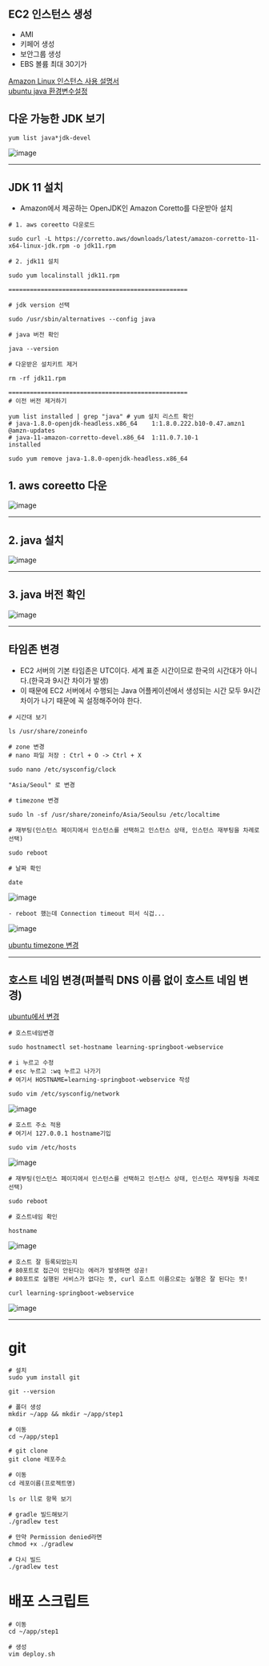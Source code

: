## EC2 인스턴스 생성
- AMI 
- 키페어 생성
- 보안그룹 생성
- EBS 볼륨 최대 30기가

[Amazon Linux 인스턴스 사용 설명서](https://docs.aws.amazon.com/ko_kr/AWSEC2/latest/UserGuide/set-time.html)<br>
[ubuntu java 환경변수설정](https://velog.io/@alsdn9501/AWS-EC2-Java-11-%EC%84%A4%EC%B9%98)
## 다운 가능한 JDK 보기
```
yum list java*jdk-devel
```

![image](https://user-images.githubusercontent.com/74396651/209340424-0bdb99d2-9426-4c29-bdf3-1c64e34c4aec.png)

<hr>

## JDK 11 설치
- Amazon에서 제공하는 OpenJDK인 Amazon Coretto를 다운받아 설치

```
# 1. aws coreetto 다운로드

sudo curl -L https://corretto.aws/downloads/latest/amazon-corretto-11-x64-linux-jdk.rpm -o jdk11.rpm

# 2. jdk11 설치

sudo yum localinstall jdk11.rpm

==================================================

# jdk version 선택

sudo /usr/sbin/alternatives --config java

# java 버전 확인

java --version

# 다운받은 설치키트 제거

rm -rf jdk11.rpm

==================================================
# 이전 버전 제거하기

yum list installed | grep "java" # yum 설치 리스트 확인
# java-1.8.0-openjdk-headless.x86_64    1:1.8.0.222.b10-0.47.amzn1   @amzn-updates
# java-11-amazon-corretto-devel.x86_64  1:11.0.7.10-1                installed

sudo yum remove java-1.8.0-openjdk-headless.x86_64 

```
## 1. aws coreetto 다운
![image](https://user-images.githubusercontent.com/74396651/209340980-b8a9ed92-7e67-44d0-8140-6cb4440ce797.png)

<hr> 

## 2. java 설치
![image](https://user-images.githubusercontent.com/74396651/209341205-92e91f0d-4ae2-418a-8dfd-6e0016f4bf32.png)

<hr> 

## 3. java 버전 확인
![image](https://user-images.githubusercontent.com/74396651/209341313-ab718ecf-9aaf-47a2-99c5-ff261cddd4a4.png)


<hr> 

## 타임존 변경
- EC2 서버의 기본 타임존은 UTC이다. 세계 표준 시간이므로 한국의 시간대가 아니다.(한국과 9시간 차이가 발생)
- 이 때문에 EC2 서버에서 수행되는 Java 어플케이션에서 생성되는 시간 모두 9시간 차이가 나기 때문에 꼭 설정해주어야 한다.

```
# 시간대 보기

ls /usr/share/zoneinfo

# zone 변경
# nano 파일 저장 : Ctrl + O -> Ctrl + X

sudo nano /etc/sysconfig/clock

"Asia/Seoul" 로 변경

# timezone 변경

sudo ln -sf /usr/share/zoneinfo/Asia/Seoulsu /etc/localtime

# 재부팅(인스턴스 페이지에서 인스턴스를 선택하고 인스턴스 상태, 인스턴스 재부팅을 차례로 선택)

sudo reboot

# 날짜 확인

date
```
![image](https://user-images.githubusercontent.com/74396651/209349688-4ea09d5f-4cf8-49ba-ae06-30c155a01f3c.png)


```
- reboot 했는데 Connection timeout 떠서 식겁...
```
![image](https://user-images.githubusercontent.com/74396651/209346227-12dfbe24-d094-463f-a35f-07b42b51c7f5.png)

[ubuntu timezone 변경](https://asufi.tistory.com/entry/AWS-AWS%EC%95%84%EB%A7%88%EC%A1%B4-EC2-Linuxubuntucentos-Timezone-%EC%84%A4%EC%A0%95)

<hr>


## 호스트 네임 변경(퍼블릭 DNS 이름 없이 호스트 네임 변경)
[ubuntu에서 변경](https://soobarkbar.tistory.com/226)

```
# 호스트네임변경

sudo hostnamectl set-hostname learning-springboot-webservice

# i 누르고 수정
# esc 누르고 :wq 누르고 나가기
# 여기서 HOSTNAME=learning-springboot-webservice 작성

sudo vim /etc/sysconfig/network
```
![image](https://user-images.githubusercontent.com/74396651/209349177-ff251aff-a403-4421-9bb2-0d69d1a7eba0.png)

```
# 호스트 주소 적용
# 여기서 127.0.0.1 hostname기입

sudo vim /etc/hosts
```
![image](https://user-images.githubusercontent.com/74396651/209349339-8ed7241a-2fc1-4f69-b067-1d4668030df2.png)

```
# 재부팅(인스턴스 페이지에서 인스턴스를 선택하고 인스턴스 상태, 인스턴스 재부팅을 차례로 선택)

sudo reboot

# 호스트네임 확인

hostname
```
![image](https://user-images.githubusercontent.com/74396651/209349516-f2d58ab5-af90-4866-ae43-8577e87e058b.png)

```
# 호스트 잘 등록되었는지
# 80포트로 접근이 안된다는 에러가 발생하면 성공!
# 80포트로 실행된 서비스가 없다는 뜻, curl 호스트 이름으로는 실행은 잘 된다는 뜻!

curl learning-springboot-webservice
```
![image](https://user-images.githubusercontent.com/74396651/209349959-855654de-0c3f-41f2-b5e6-b059e27d0edb.png)

<hr>

# git
```
# 설치
sudo yum install git

git --version

# 폴더 생성
mkdir ~/app && mkdir ~/app/step1

# 이동
cd ~/app/step1

# git clone
git clone 레포주소

# 이동
cd 레포이름(프로젝트명)

ls or ll로 항목 보기

# gradle 빌드해보기
./gradlew test

# 만약 Permission denied라면
chmod +x ./gradlew

# 다시 빌드
./gradlew test
```

# 배포 스크립트
```
# 이동
cd ~/app/step1

# 생성
vim deploy.sh
```



